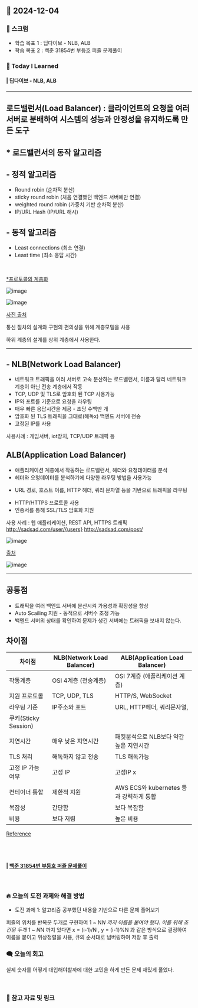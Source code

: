 ## 📆 2024-12-04

### 🔔 스크럼

- 학습 목표 1 : 딥다이브 - NLB, ALB
- 학습 목표 2 : 백준 31854번 부등호 퍼즐 문제풀이
  <br/>


### 🚀 Today I Learned

#### | 딥다이브 - NLB, ALB

---

## 로드밸런서(Load Balancer) : 클라이언트의 요청을 여러 서버로 분배하여 시스템의 성능과 안정성을 유지하도록 만든 도구

## * 로드밸런서의 동작 알고리즘

## - 정적 알고리즘

- Round robin (순차적 분산)
- sticky round robin (처음 연결했던 백엔드 서버에만 연결)
- weighted round robin (가중치 기반 순차적 분산)
- IP/URL Hash (IP/URL 해시)

## - 동적 알고리즘

- Least connections (최소 연결)
- Least time (최소 응답 시간)
<br/>

[*프로토콜의 계층화](https://www.notion.so/14c954dac75580eab441f64c894984e0?pvs=21)

![image](https://github.com/user-attachments/assets/18b96690-86b4-4c10-8407-1af2fa77e4d0)

![image](https://github.com/user-attachments/assets/6c8cdc6c-1e9c-45ab-b504-cb0a945a52e4)

[사진 출처](https://westahn.com/osi-7-%EA%B3%84%EC%B8%B5%EC%9D%B4%EB%9E%80/)

통신 절차의 설계와 구현의 편의성을 위해 계층모델을 사용

하위 계층의 설계를 상위 계층에서 사용한다.

---

## - NLB(Network Load Balancer)

- 네트워크 트래픽을 여러 서버로 고속 분산하는 로드밸런서, 이름과 달리 네트워크 계층이 아닌 전송 계층에서 작동
- TCP, UDP 및 TLS로 암호화 된 TCP 사용가능
- IP와 포트를 기준으로 요청을 라우팅
- 매우 빠른 응답시간을 제공 - 초당 수백만 개
- 암호화 된 TLS 트래픽을 그대로(해독x) 백엔드 서버에 전송
- 고정된 IP를 사용

사용사례 : 게임서버, iot장치, TCP/UDP 트래픽 등

## ALB(Application Load Balancer)

- 애플리케이션 계층에서 작동하는 로드밸런서, 헤더와 요청데이터를 분석
- 헤더와 요청데이터를 분석하기에 다양한 라우팅 방법을 사용가능
* URL 경로, 호스트 이름, HTTP 헤더, 쿼리 문자열 등을 기반으로 트래픽을 라우팅
- HTTP/HTTPS 프로토콜 사용
- 인증서를 통해 SSL/TLS 암호화 지원

사용 사례 : 웹 애플리케이션, REST API, HTTPS 트래픽
http://sadsad.com/user/{users}
http://sadsad.com/post/

![image](https://github.com/user-attachments/assets/553a1e70-91c3-4050-bee3-86107f9858f0)

[출처](https://aws.amazon.com/ko/compare/the-difference-between-the-difference-between-application-network-and-gateway-load-balancing/)

![image](https://github.com/user-attachments/assets/d929340c-9fd7-432b-8a3e-76f777769894)

---

## 공통점

- 트래픽을 여러 백엔드 서버에 분산시켜 가용성과 확장성을 향상
- Auto Scailing 지원 - 동적으로 서버수 조정 가능
- 백엔드 서버의 상태를 확인하여 문제가 생긴 서버에는 트래픽을 보내지 않는다.

## 차이점

|         차이점            | NLB(Network Load Balancer) | ALB(Application Load Balancer) |
| --- | --- | --- |
| 작동계층 | OSI 4계층 (전송계층) | OSI 7계층 (애플리케이션 계층) |
| 지원 프로토콜 | TCP, UDP, TLS | HTTP/S, WebSocket |
| 라우팅 기준 | IP주소와 포트 | URL, HTTP헤더, 쿼리문자열, 
쿠키(Sticky Session) |
| 지연시간 | 매우 낮은 지연시간 | 패킷분석으로 NLB보다 약간 높은 지연시간 |
| TLS 처리 | 해독하지 않고 전송 | TLS 해독가능 |
| 고정 IP 가능 여부 | 고정 IP | 고정IP x |
| 컨테이너 통합 | 제한적 지원 | AWS ECS와 kubernetes 등과 강력하게 통합 |
| 복잡성 | 간단함 | 보다 복잡함 |
| 비용 | 보다 저렴 | 높은 비용 |

[Reference](https://iamondemand.com/blog/elb-vs-alb-vs-nlb-choosing-the-best-aws-load-balancer-for-your-needs/)

<br/>
<br/>


#### | [백준 31854번 부등호 퍼즐 문제풀이](https://github.com/availrum/newb/blob/main/inequalitysignpuzzle.cpp)

<br/>

### 🔥 오늘의 도전 과제와 해결 방법

- 도전 과제 1: 알고리즘 공부했던 내용을 기반으로 다른 문제 풀어보기
  <br/>

퍼즐의 위치를 반복문 두개로 구현하여 1 ~ N*N 까지 이름을 붙여야 했다.
이를 위해 조건문 두개 
1 ~ N*N 까지 있다면 x = (i-1)/N , y = (i-1)%N
과 같은 방식으로 결정하여 이름을 붙이고 위상정렬을 사용, 큐의 순서대로 넘버링하여 저장 후 출력

### 🗨️ 오늘의 회고

<!--
- 오늘의 학습 경험에 대한 자유로운 생각이나 느낀 점을 기록합니다.
- 성공적인 점, 개선해야 할 점, 새롭게 시도하고 싶은 방법 등을 포함할 수 있습니다.-->

실제 숫자를 어떻게 대입해야할까에 대한 고민을 하게 만든 문제 재밌게 풀었다.

  <br/>


### 📰 참고 자료 및 링크
